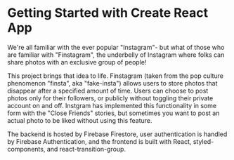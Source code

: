# Getting Started with Create React App

We're all familiar with the ever popular "Instagram"- but what of those who are familiar with "Finstagram", the underbelly of Instagram where folks can share photos with an exclusive group of people!

This project brings that idea to life. Finstagram (taken from the pop culture phenomenon "finsta", aka "fake-insta") allows users to store photos that disappear after a specified amount of time. Users can choose to post photos only for their followers, or publicly without toggling their private account on and off. Instgram has implemented this functionality in some form with the "Close Friends" stories, but sometimes you want to post an actual photo to be liked without using this feature.

The backend is hosted by Firebase Firestore, user authentication is handled by Firebase Authentication, and the frontend is built with React, styled-components, and react-transition-group.
